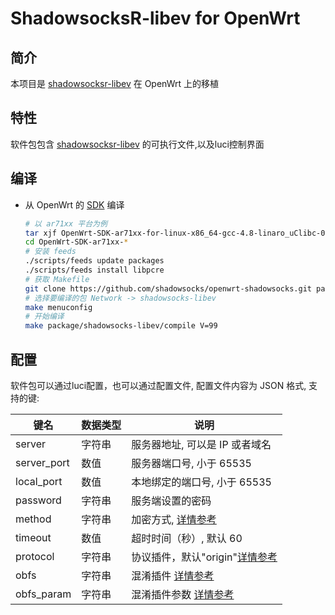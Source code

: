ShadowsocksR-libev for OpenWrt
===


简介
---

 本项目是 [shadowsocksr-libev][1] 在 OpenWrt 上的移植  

特性
---

软件包包含 [shadowsocksr-libev][1] 的可执行文件,以及luci控制界面  
   

编译
---

 - 从 OpenWrt 的 [SDK][S] 编译

   ```bash
   # 以 ar71xx 平台为例
   tar xjf OpenWrt-SDK-ar71xx-for-linux-x86_64-gcc-4.8-linaro_uClibc-0.9.33.2.tar.bz2
   cd OpenWrt-SDK-ar71xx-*
   # 安装 feeds
   ./scripts/feeds update packages
   ./scripts/feeds install libpcre
   # 获取 Makefile
   git clone https://github.com/shadowsocks/openwrt-shadowsocks.git package/shadowsocks-libev
   # 选择要编译的包 Network -> shadowsocks-libev
   make menuconfig
   # 开始编译
   make package/shadowsocks-libev/compile V=99
   ```

配置
---

   软件包可以通过luci配置，也可以通过配置文件, 配置文件内容为 JSON 格式, 支持的键:  

   键名           | 数据类型   | 说明
   ---------------|------------|-----------------------------------------------
   server         | 字符串     | 服务器地址, 可以是 IP 或者域名
   server_port    | 数值       | 服务器端口号, 小于 65535
   local_port     | 数值       | 本地绑定的端口号, 小于 65535
   password       | 字符串     | 服务端设置的密码
   method         | 字符串     | 加密方式, [详情参考][2]
   timeout        | 数值       | 超时时间（秒）, 默认 60
   protocol       | 字符串     | 协议插件，默认"origin"[详情参考][3]
   obfs           | 字符串     | 混淆插件 [详情参考][3]
   obfs_param     | 字符串     | 混淆插件参数 [详情参考][3]


  [1]: https://github.com/breakwa11/shadowsocks-libev
  [2]: https://github.com/shadowsocks/luci-app-shadowsocks/wiki/Encrypt-method
  [3]: https://github.com/breakwa11/shadowsocks-rss/wiki/config.json
  [S]: https://wiki.openwrt.org/doc/howto/obtain.firmware.sdk

